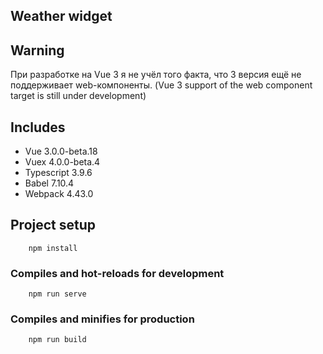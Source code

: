 ## Weather widget
## Warning

При разработке на Vue 3 я не учёл того факта, что 3 версия ещё не поддерживает web-компоненты. 
(Vue 3 support of the web component target is still under development)

## Includes

- Vue 3.0.0-beta.18
- Vuex 4.0.0-beta.4
- Typescript 3.9.6
- Babel 7.10.4
- Webpack 4.43.0


## Project setup
```
    npm install
```

### Compiles and hot-reloads for development
```
    npm run serve
```

### Compiles and minifies for production
```
    npm run build
```
